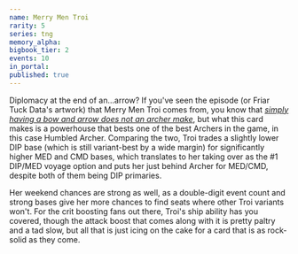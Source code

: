 ```yaml
---
name: Merry Men Troi
rarity: 5
series: tng
memory_alpha:
bigbook_tier: 2
events: 10
in_portal:
published: true
---
```


Diplomacy at the end of an...arrow? If you've seen the episode (or Friar Tuck Data's artwork) that Merry Men Troi comes from, you know that [_simply having a bow and arrow does not an archer make_](https://www.youtube.com/watch?v=Lzeqbws7FiE), but what this card makes is a powerhouse that bests one of the best Archers in the game, in this case Humbled Archer. Comparing the two, Troi trades a slightly lower DIP base (which is still variant-best by a wide margin) for significantly higher MED and CMD bases, which translates to her taking over as the #1 DIP/MED voyage option and puts her just behind Archer for MED/CMD, despite both of them being DIP primaries.

Her weekend chances are strong as well, as a double-digit event count and strong bases give her more chances to find seats where other Troi variants won't. For the crit boosting fans out there, Troi's ship ability has you covered, though the attack boost that comes along with it is pretty paltry and a tad slow, but all that is just icing on the cake for a card that is as rock-solid as they come.
